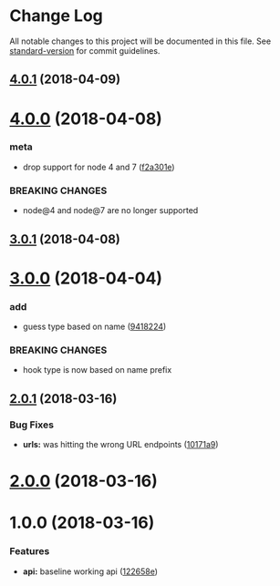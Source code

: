# Change Log

All notable changes to this project will be documented in this file. See [standard-version](https://github.com/conventional-changelog/standard-version) for commit guidelines.

<a name="4.0.1"></a>
## [4.0.1](https://github.com/npm/libnpmhook/compare/v4.0.0...v4.0.1) (2018-04-09)



<a name="4.0.0"></a>
# [4.0.0](https://github.com/npm/libnpmhook/compare/v3.0.1...v4.0.0) (2018-04-08)


### meta

* drop support for node 4 and 7 ([f2a301e](https://github.com/npm/libnpmhook/commit/f2a301e))


### BREAKING CHANGES

* node@4 and node@7 are no longer supported



<a name="3.0.1"></a>
## [3.0.1](https://github.com/npm/libnpmhook/compare/v3.0.0...v3.0.1) (2018-04-08)



<a name="3.0.0"></a>
# [3.0.0](https://github.com/npm/libnpmhook/compare/v2.0.1...v3.0.0) (2018-04-04)


### add

* guess type based on name ([9418224](https://github.com/npm/libnpmhook/commit/9418224))


### BREAKING CHANGES

* hook type is now based on name prefix



<a name="2.0.1"></a>
## [2.0.1](https://github.com/npm/libnpmhook/compare/v2.0.0...v2.0.1) (2018-03-16)


### Bug Fixes

* **urls:** was hitting the wrong URL endpoints ([10171a9](https://github.com/npm/libnpmhook/commit/10171a9))



<a name="2.0.0"></a>
# [2.0.0](https://github.com/npm/libnpmhook/compare/v1.0.0...v2.0.0) (2018-03-16)



<a name="1.0.0"></a>
# 1.0.0 (2018-03-16)


### Features

* **api:** baseline working api ([122658e](https://github.com/npm/npm-hooks/commit/122658e))
